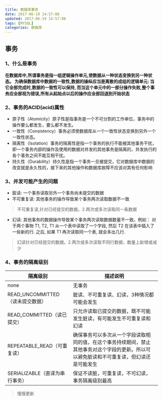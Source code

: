 ```yaml
---
title: 数据库事务
date: 2017-06-19 14:57:08
updated: 2017-06-19 14:57:08
tags: [MYSQL]
categories: 数据库
---
```

## 事务
### 1、什么是事务
**在数据库中,所谓事务是指一组逻辑操作单元,使数据从一种状态变换到另一种状态。
为确保数据库中数据的一致性,数据的操纵应当是离散的成组的逻辑单元:
当它全部完成时,数据的一致性可以保持,
而当这个单元中的一部分操作失败,整个事务应全部视为错误,所有从起始点以后的操作应全部回退到开始状态**

<!--more-->

### 2、事务的ACID(acid)属性
+ 原子性（Atomicity）原子性是指事务是一个不可分割的工作单位，事务中的操作要么都发生，要么都不发生。 
+ 一致性（Consistency）事务必须使数据库从一个一致性状态变换到另外一个一致性状态。
+ 隔离性（Isolation）事务的隔离性是指一个事务的执行不能被其他事务干扰，即一个事务内部的操作及使用的数据对并发的其他事务是隔离的，并发执行的各个事务之间不能互相干扰。
+ 持久性（Durability）持久性是指一个事务一旦被提交，它对数据库中数据的改变就是永久性的，接下来的其他操作和数据库故障不应该对其有任何影响

### 3、并发可能产生的问题
+ 脏读: 
一个事务读取另外一个事务尚未提交的数据
+ 不可重复读: 
其他事务的操作导致某个事务两次读取数据不一致
> 不可重复读,针对已经提交的数据。2.两次或多次读取同一条数据
+ 幻读: 
其他事务的数据操作导致某个事务两次读取数据数量不一致。例如：
对于两个事物 T1, T2, T1 从一个表中读取了一个字段, 然后 T2 在该表中插入了一些新的行. 之后, 如果 T1 再次读取同一个表, 就会多出几行.
> 幻读针对已经提交的数据。2.两次或多次读取不同行数据，数量上新增或减少

### 4、事务的隔离级别
|隔离级别|描述说明|
|--|--|
|none|无事务|
|READ_UNCOMMITTED（读未提交数据）|脏读、不可重复读、幻读，3种情况都可能会发生|
|READ_COMMITTED（读已提交）|只允许读取已提交的数据，既不可能发生脏读，有可能发生不可重复读和幻读|
|REPEATABLE_READ（可重复读）|确保事务可以多次从一个字段读取相同的值，在这个事务持续期间，禁止其他事务对这个字段的更新。所以可以避免脏读和不可重复读，但幻读还是可能发生|
|SERIALIZABLE（直译为串行事务）|保证不读脏，可重复读，不可幻读，事务隔离级别最高|

> 慢慢更新
